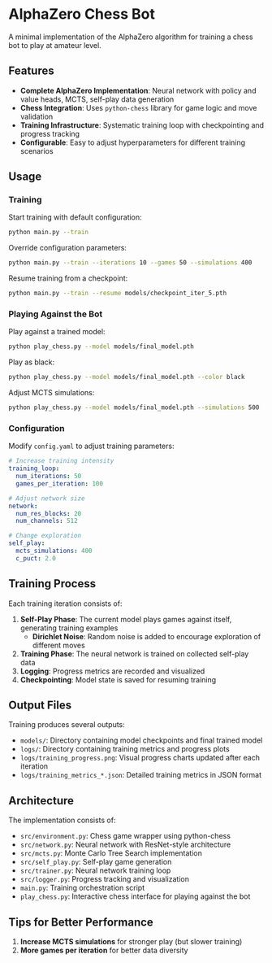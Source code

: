 # AlphaZero Chess Bot

A minimal implementation of the AlphaZero algorithm for training a chess bot to play at amateur level.

## Features

- **Complete AlphaZero Implementation**: Neural network with policy and value heads, MCTS, self-play data generation
- **Chess Integration**: Uses `python-chess` library for game logic and move validation
- **Training Infrastructure**: Systematic training loop with checkpointing and progress tracking
- **Configurable**: Easy to adjust hyperparameters for different training scenarios


## Usage

### Training

Start training with default configuration:

```bash
python main.py --train
```

Override configuration parameters:

```bash
python main.py --train --iterations 10 --games 50 --simulations 400
```

Resume training from a checkpoint:

```bash
python main.py --train --resume models/checkpoint_iter_5.pth
```

### Playing Against the Bot

Play against a trained model:

```bash
python play_chess.py --model models/final_model.pth
```

Play as black:

```bash
python play_chess.py --model models/final_model.pth --color black
```

Adjust MCTS simulations:

```bash
python play_chess.py --model models/final_model.pth --simulations 500
```

### Configuration

Modify `config.yaml` to adjust training parameters:

```yaml
# Increase training intensity
training_loop:
  num_iterations: 50
  games_per_iteration: 100

# Adjust network size
network:
  num_res_blocks: 20
  num_channels: 512

# Change exploration
self_play:
  mcts_simulations: 400
  c_puct: 2.0
```

## Training Process

Each training iteration consists of:

1. **Self-Play Phase**: The current model plays games against itself, generating training examples
   - **Dirichlet Noise**: Random noise is added to encourage exploration of different moves
2. **Training Phase**: The neural network is trained on collected self-play data
3. **Logging**: Progress metrics are recorded and visualized
4. **Checkpointing**: Model state is saved for resuming training


## Output Files

Training produces several outputs:

- `models/`: Directory containing model checkpoints and final trained model
- `logs/`: Directory containing training metrics and progress plots
- `logs/training_progress.png`: Visual progress charts updated after each iteration
- `logs/training_metrics_*.json`: Detailed training metrics in JSON format

## Architecture

The implementation consists of:

- `src/environment.py`: Chess game wrapper using python-chess
- `src/network.py`: Neural network with ResNet-style architecture
- `src/mcts.py`: Monte Carlo Tree Search implementation
- `src/self_play.py`: Self-play game generation
- `src/trainer.py`: Neural network training loop
- `src/logger.py`: Progress tracking and visualization
- `main.py`: Training orchestration script
- `play_chess.py`: Interactive chess interface for playing against the bot

## Tips for Better Performance

1. **Increase MCTS simulations** for stronger play (but slower training)
2. **More games per iteration** for better data diversity


